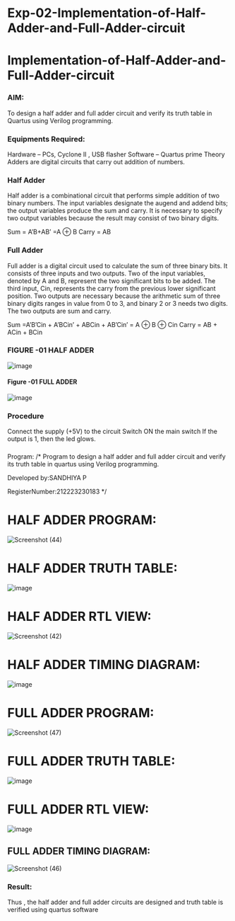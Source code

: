 # Exp-02-Implementation-of-Half-Adder-and-Full-Adder-circuit

# Implementation-of-Half-Adder-and-Full-Adder-circuit
### AIM:
To design a half adder and full adder circuit and verify its truth table in Quartus using Verilog programming.

### Equipments Required:
Hardware – PCs, Cyclone II , USB flasher
Software – Quartus prime
Theory
Adders are digital circuits that carry out addition of numbers.

### Half Adder
Half adder is a combinational circuit that performs simple addition of two binary numbers. The input variables designate the augend and addend bits; the output variables produce the sum and carry. It is necessary to specify two output variables because the result may consist of two binary digits.

Sum = A’B+AB’ =A ⊕ B Carry = AB

### Full Adder
Full adder is a digital circuit used to calculate the sum of three binary bits. It consists of three inputs and two outputs. Two of the input variables, denoted by A and B, represent the two significant bits to be added. The third input, Cin, represents the carry from the previous lower significant position. Two outputs are necessary because the arithmetic sum of three binary digits ranges in value from 0 to 3, and binary 2 or 3 needs two digits. The two outputs are sum and carry.

Sum =A’B’Cin + A’BCin’ + ABCin + AB’Cin’ = A ⊕ B ⊕ Cin Carry = AB + ACin + BCin

### FIGURE -01 HALF ADDER
![image](https://github.com/Sandhiyapalanivel/Exp-02-Implementation-of-Half-Adder-and-Full-Adder-circuit/assets/145743091/3c084430-a6b0-4230-adba-9796546de57d)

#### Figure -01 FULL ADDER 
![image](https://github.com/Sandhiyapalanivel/Exp-02-Implementation-of-Half-Adder-and-Full-Adder-circuit/assets/145743091/38bd68bb-2593-4b83-be99-d555bac99063)

### Procedure

Connect the supply (+5V) to the circuit
Switch ON the main switch
If the output is 1, then the led glows.
### 
Program:
/*
Program to design a half adder and full adder circuit and verify its truth table in quartus using Verilog programming.

Developed by:SANDHIYA P 

RegisterNumber:212223230183
*/
# HALF ADDER PROGRAM:
![Screenshot (44)](https://github.com/Sandhiyapalanivel/Exp-02-Implementation-of-Half-Adder-and-Full-Adder-circuit/assets/145743091/75df33a4-8e7c-4c13-9338-5782998126fb)

# HALF ADDER TRUTH TABLE:
![image](https://github.com/Sandhiyapalanivel/Exp-02-Implementation-of-Half-Adder-and-Full-Adder-circuit/assets/145743091/f945af3d-641c-4678-a33e-41fe7bf59113)

# HALF ADDER RTL VIEW:
![Screenshot (42)](https://github.com/Sandhiyapalanivel/Exp-02-Implementation-of-Half-Adder-and-Full-Adder-circuit/assets/145743091/51ba484d-dc55-4573-87d3-5b6caebfd199)

# HALF ADDER TIMING DIAGRAM:
![image](https://github.com/Sandhiyapalanivel/Exp-02-Implementation-of-Half-Adder-and-Full-Adder-circuit/assets/145743091/f7f91a5c-17a6-49f0-b551-11ce3823451b)

# FULL ADDER PROGRAM:
![Screenshot (47)](https://github.com/Sandhiyapalanivel/Exp-02-Implementation-of-Half-Adder-and-Full-Adder-circuit/assets/145743091/85b8ca04-aa99-4a68-9410-11e2ab087334)

# FULL ADDER TRUTH TABLE:
![image](https://github.com/Sandhiyapalanivel/Exp-02-Implementation-of-Half-Adder-and-Full-Adder-circuit/assets/145743091/f0815a7d-2530-4d6b-8228-aa4410354de8)

# FULL ADDER RTL VIEW:
![image](https://github.com/Sandhiyapalanivel/Exp-02-Implementation-of-Half-Adder-and-Full-Adder-circuit/assets/145743091/567260b0-ac3b-4d63-90f8-e487ddc5eb59)

## FULL ADDER TIMING DIAGRAM:
![Screenshot (46)](https://github.com/Sandhiyapalanivel/Exp-02-Implementation-of-Half-Adder-and-Full-Adder-circuit/assets/145743091/c9c7473b-4ff4-4a72-a65f-4d9ea85aa0d7)

### Result:
Thus , the half adder and full adder circuits are designed and truth table is verified using quartus software
